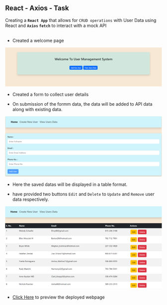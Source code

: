 ## React - Axios - Task

Creating a **`React App`** that allows for `CRUD operations` with User Data using React and **`Axios` `fetch`** to interact with a mock API 
<br>
<br>


- Created a welcome page

![alt text](image.png) <br>

- Created a form to collect user details

- On submission of the formm data, the data will be added to API data along with existing data.

![alt text](image-1.png) <br>

- Here the saved datas will be displayed in a table format.

- have provided two buttons `Edit` and `Delete` to `Update` and `Remove` user data respectively.

![alt text](image-2.png)


- [Click Here](https://axios-task-crud.netlify.app/) to preview the deployed webpage